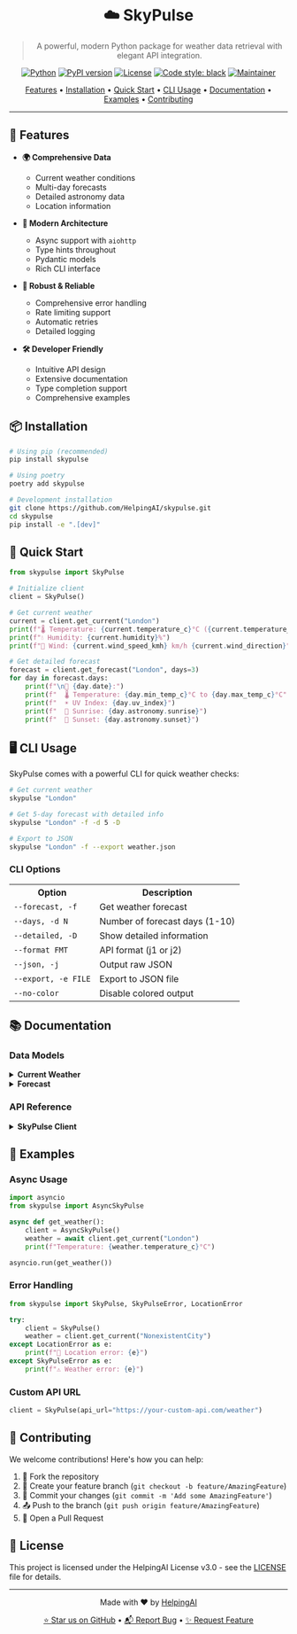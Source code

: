 <div align="center">

# ☁️ SkyPulse

> A powerful, modern Python package for weather data retrieval with elegant API integration.

[![Python](https://img.shields.io/badge/Python-3.7%2B-blue.svg)](https://www.python.org/downloads/)
[![PyPI version](https://badge.fury.io/py/skypulse.svg)](https://badge.fury.io/py/skypulse)
[![License](https://img.shields.io/badge/License-HelpingAI%20v3.0-orange.svg)](LICENSE.md)
[![Code style: black](https://img.shields.io/badge/code%20style-black-000000.svg)](https://github.com/psf/black)
[![Maintainer](https://img.shields.io/badge/maintainer-HelpingAI-blue)](https://github.com/HelpingAI)

[Features](#-features) • [Installation](#-installation) • [Quick Start](#-quick-start) • [CLI Usage](#-cli-usage) • [Documentation](#-documentation) • [Examples](#-examples) • [Contributing](#-contributing)

---

</div>

## 🌟 Features

<div align="left">

- **🌍 Comprehensive Data**
  - Current weather conditions
  - Multi-day forecasts
  - Detailed astronomy data
  - Location information

- **🚀 Modern Architecture**
  - Async support with `aiohttp`
  - Type hints throughout
  - Pydantic models
  - Rich CLI interface

- **💪 Robust & Reliable**
  - Comprehensive error handling
  - Rate limiting support
  - Automatic retries
  - Detailed logging

- **🛠️ Developer Friendly**
  - Intuitive API design
  - Extensive documentation
  - Type completion support
  - Comprehensive examples

</div>

## 📦 Installation

<div align="left">

```bash
# Using pip (recommended)
pip install skypulse

# Using poetry
poetry add skypulse

# Development installation
git clone https://github.com/HelpingAI/skypulse.git
cd skypulse
pip install -e ".[dev]"
```

</div>

## 🚀 Quick Start

<div align="left">

```python
from skypulse import SkyPulse

# Initialize client
client = SkyPulse()

# Get current weather
current = client.get_current("London")
print(f"🌡️ Temperature: {current.temperature_c}°C ({current.temperature_f}°F)")
print(f"💧 Humidity: {current.humidity}%")
print(f"💨 Wind: {current.wind_speed_kmh} km/h {current.wind_direction}")

# Get detailed forecast
forecast = client.get_forecast("London", days=3)
for day in forecast.days:
    print(f"\n📅 {day.date}:")
    print(f"  🌡️ Temperature: {day.min_temp_c}°C to {day.max_temp_c}°C")
    print(f"  ☀️ UV Index: {day.uv_index}")
    print(f"  🌅 Sunrise: {day.astronomy.sunrise}")
    print(f"  🌇 Sunset: {day.astronomy.sunset}")
```

</div>

## 🖥️ CLI Usage

<div align="left">

SkyPulse comes with a powerful CLI for quick weather checks:

```bash
# Get current weather
skypulse "London"

# Get 5-day forecast with detailed info
skypulse "London" -f -d 5 -D

# Export to JSON
skypulse "London" -f --export weather.json
```

### CLI Options

<table>
<tr>
<th>Option</th>
<th>Description</th>
</tr>
<tr>
<td><code>--forecast, -f</code></td>
<td>Get weather forecast</td>
</tr>
<tr>
<td><code>--days, -d N</code></td>
<td>Number of forecast days (1-10)</td>
</tr>
<tr>
<td><code>--detailed, -D</code></td>
<td>Show detailed information</td>
</tr>
<tr>
<td><code>--format FMT</code></td>
<td>API format (j1 or j2)</td>
</tr>
<tr>
<td><code>--json, -j</code></td>
<td>Output raw JSON</td>
</tr>
<tr>
<td><code>--export, -e FILE</code></td>
<td>Export to JSON file</td>
</tr>
<tr>
<td><code>--no-color</code></td>
<td>Disable colored output</td>
</tr>
</table>

</div>

## 📚 Documentation

<div align="left">

### Data Models

<details>
<summary><b>Current Weather</b></summary>

```python
class Weather:
    temperature_c: float      # Temperature in Celsius
    temperature_f: float      # Temperature in Fahrenheit
    feels_like_c: float      # Feels like temperature
    humidity: int            # Humidity percentage
    wind_speed_kmh: float    # Wind speed in km/h
    wind_direction: str      # Wind direction (N, NE, etc.)
    pressure_mb: float       # Pressure in millibars
    uv_index: float         # UV index
    visibility_km: float    # Visibility in kilometers
    condition: WeatherCondition  # Weather condition details
```

</details>

<details>
<summary><b>Forecast</b></summary>

```python
class Forecast:
    days: List[ForecastDay]  # List of forecast days

class ForecastDay:
    date: str               # Date in YYYY-MM-DD format
    max_temp_c: float      # Maximum temperature
    min_temp_c: float      # Minimum temperature
    rain_chance: int       # Chance of rain (%)
    condition: WeatherCondition  # Weather condition
    astronomy: Astronomy   # Astronomical data
```

</details>

### API Reference

<details>
<summary><b>SkyPulse Client</b></summary>

```python
class SkyPulse:
    def get_current(location: str, format: str = "j1") -> Weather:
        """Get current weather for a location."""
        
    def get_forecast(location: str, format: str = "j1") -> Forecast:
        """Get weather forecast for a location."""
        
    def get_all(location: str, format: str = "j1") -> Dict[str, Any]:
        """Get all weather data for a location."""
```

</details>

</div>

## 🌈 Examples

<div align="left">

### Async Usage

```python
import asyncio
from skypulse import AsyncSkyPulse

async def get_weather():
    client = AsyncSkyPulse()
    weather = await client.get_current("London")
    print(f"Temperature: {weather.temperature_c}°C")

asyncio.run(get_weather())
```

### Error Handling

```python
from skypulse import SkyPulse, SkyPulseError, LocationError

try:
    client = SkyPulse()
    weather = client.get_current("NonexistentCity")
except LocationError as e:
    print(f"📍 Location error: {e}")
except SkyPulseError as e:
    print(f"⚠️ Weather error: {e}")
```

### Custom API URL

```python
client = SkyPulse(api_url="https://your-custom-api.com/weather")
```

</div>

## 🤝 Contributing

<div align="left">

We welcome contributions! Here's how you can help:

1. 🍴 Fork the repository
2. 🌿 Create your feature branch (`git checkout -b feature/AmazingFeature`)
3. 💾 Commit your changes (`git commit -m 'Add some AmazingFeature'`)
4. 📤 Push to the branch (`git push origin feature/AmazingFeature`)
5. 🔄 Open a Pull Request

</div>

## 📄 License

<div align="left">

This project is licensed under the HelpingAI License v3.0 - see the [LICENSE](LICENSE.md) file for details.

---

<div align="center">

Made with ❤️ by [HelpingAI](https://github.com/HelpingAI)

<a href="https://github.com/HelpingAI/skypulse/stargazers">⭐ Star us on GitHub</a> •
<a href="https://github.com/HelpingAI/skypulse/issues">📬 Report Bug</a> •
<a href="https://github.com/HelpingAI/skypulse/issues">✨ Request Feature</a>

</div>

